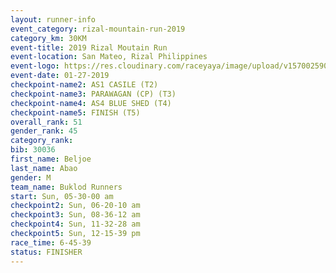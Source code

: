 ```yaml
---
layout: runner-info 
event_category: rizal-mountain-run-2019 
category_km: 30KM 
event-title: 2019 Rizal Moutain Run 
event-location: San Mateo, Rizal Philippines 
event-logo: https://res.cloudinary.com/raceyaya/image/upload/v1570025909/logo/rizal-mountain_gkfete.jpg 
event-date: 01-27-2019 
checkpoint-name2: AS1 CASILE (T2) 
checkpoint-name3: PARAWAGAN (CP) (T3) 
checkpoint-name4: AS4 BLUE SHED (T4) 
checkpoint-name5: FINISH (T5) 
overall_rank: 51
gender_rank: 45
category_rank: 
bib: 30036
first_name: Beljoe
last_name: Abao
gender: M
team_name: Buklod Runners
start: Sun, 05-30-00 am
checkpoint2: Sun, 06-20-10 am
checkpoint3: Sun, 08-36-12 am
checkpoint4: Sun, 11-32-28 am
checkpoint5: Sun, 12-15-39 pm
race_time: 6-45-39
status: FINISHER
---
```

